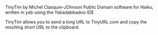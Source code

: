 TinyTim
by Michel Clasquin-JOhnson
Public Domain software for Haiku, written in yab using the Yabadabbadoo IDE

TinyTim allows you to send a long URL to TinyURL.com and copy the resulting short URL to the clipboard.